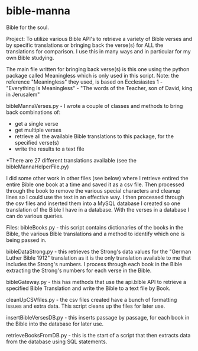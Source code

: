 # bible-manna
Bible for the soul.

Project: To utilize various Bible API's to retrieve a variety of Bible verses and by specific translations or bringing back the verse(s) for ALL the translations for comparison. I use this in many ways and in particular for my own Bible studying. 

The main file written for bringing back verse(s) is this one using the python package called Meaningless
which is only used in this script. Note: the reference "Meaningless" they used, is based on Ecclesiastes 1 - "Everything Is Meaningless" - "The words of the Teacher, son of David, king in Jerusalem"

bibleMannaVerses.py - I wrote a couple of classes and methods to bring back combinations of:
- get a single verse
- get multiple verses
- retrieve all the available Bible translations to this package, for the specified verse(s)
- write the results to a text file 

*There are 27 different translations available (see the bibleMannaHelperFile.py)

I did some other work in other files (see below) where I retrieve entired the entire Bible one book at a time and saved it as a csv file. Then processed through the book to remove the various special characters and cleanup lines so I could use the text in an effective way. I then processed through the csv files and inserted them into a MySQL database I created so one translation of the Bible I have in a database. With the verses in a database I can do various queries.

Files:
bibleBooks.py - this script contains dictionaries of the books in the Bible, the various Bible translations and a method to identify which one is being passed in.

bibleDataStrong.py - this retrieves the Strong's data values for the "German Luther Bible 1912" translation as it is the only translation available to me that includes the Strong's numbers. I process through each book in the Bible extracting the Strong's numbers for each verse in the Bible.

bibleGateway.py - this has methods that use the api.bible API to retrieve a specified Bible Translation and write the Bible to a text file by Book.

cleanUpCSVfiles.py - the csv files created have a bunch of formatting issues and extra data. This script cleans up the files for later use.

insertBibleVersesDB.py - this inserts passage by passage, for each book in the Bible into the database for later use.

retrieveBooksFromDB.py - this is the start of a script that then extracts data from the database using SQL statements.